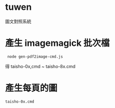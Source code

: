 # tuwen
圖文對照系統

# 產生 imagemagick 批次檔
     node gen-pdf2image-cmd.js
 
 得 taisho-0x,cmd  ~ taisho-8x.cmd

# 產生每頁的圖
    taisho-0x.cmd 